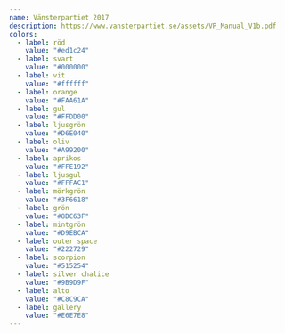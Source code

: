 ```yaml
---
name: Vänsterpartiet 2017
description: https://www.vansterpartiet.se/assets/VP_Manual_V1b.pdf
colors:
  - label: röd
    value: "#ed1c24"
  - label: svart
    value: "#000000"
  - label: vit
    value: "#ffffff"
  - label: orange
    value: "#FAA61A"
  - label: gul
    value: "#FFDD00"
  - label: ljusgrön
    value: "#D6E040"
  - label: oliv
    value: "#A99200"
  - label: aprikos
    value: "#FFE192"
  - label: ljusgul
    value: "#FFFAC1"
  - label: mörkgrön
    value: "#3F6618"
  - label: grön
    value: "#8DC63F"
  - label: mintgrön
    value: "#D9EBCA"
  - label: outer space
    value: "#222729"
  - label: scorpion
    value: "#515254"
  - label: silver chalice
    value: "#9B9D9F"
  - label: alto
    value: "#C8C9CA"
  - label: gallery
    value: "#E6E7E8"
---
```

